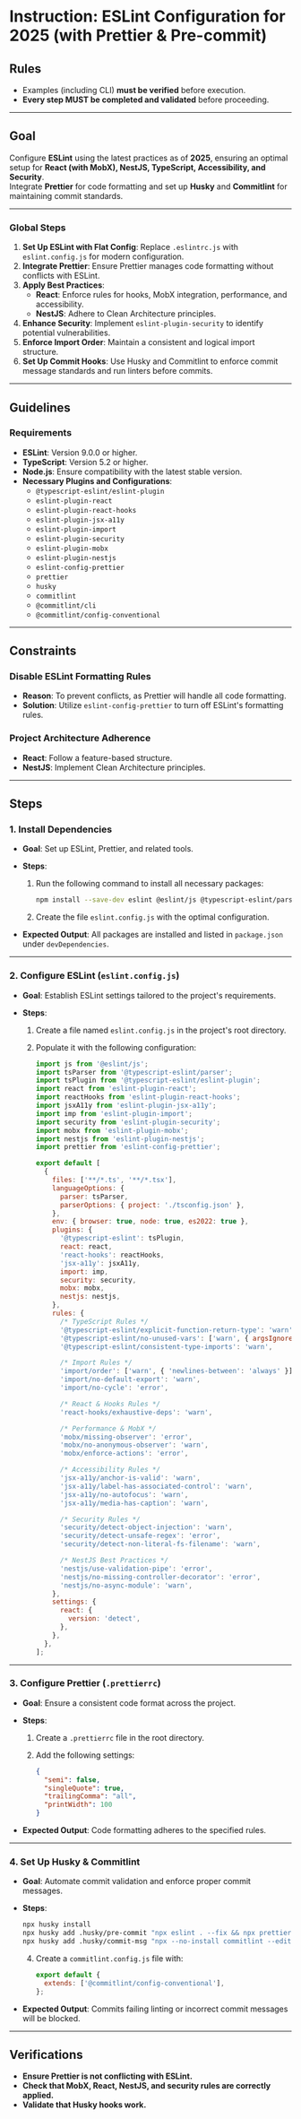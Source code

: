 # **Instruction: ESLint Configuration for 2025 (with Prettier & Pre-commit)**

## **Rules**

- Examples (including CLI) **must be verified** before execution.
- **Every step MUST be completed and validated** before proceeding.

---

## **Goal**

Configure **ESLint** using the latest practices as of **2025**, ensuring an optimal setup for **React (with MobX), NestJS, TypeScript, Accessibility, and Security**.  
Integrate **Prettier** for code formatting and set up **Husky** and **Commitlint** for maintaining commit standards.

---

### **Global Steps**

1. **Set Up ESLint with Flat Config**: Replace `.eslintrc.js` with `eslint.config.js` for modern configuration.
2. **Integrate Prettier**: Ensure Prettier manages code formatting without conflicts with ESLint.
3. **Apply Best Practices**:
   - **React**: Enforce rules for hooks, MobX integration, performance, and accessibility.
   - **NestJS**: Adhere to Clean Architecture principles.
4. **Enhance Security**: Implement `eslint-plugin-security` to identify potential vulnerabilities.
5. **Enforce Import Order**: Maintain a consistent and logical import structure.
6. **Set Up Commit Hooks**: Use Husky and Commitlint to enforce commit message standards and run linters before commits.

---

## **Guidelines**

### **Requirements**

- **ESLint**: Version 9.0.0 or higher.
- **TypeScript**: Version 5.2 or higher.
- **Node.js**: Ensure compatibility with the latest stable version.
- **Necessary Plugins and Configurations**:
  - `@typescript-eslint/eslint-plugin`
  - `eslint-plugin-react`
  - `eslint-plugin-react-hooks`
  - `eslint-plugin-jsx-a11y`
  - `eslint-plugin-import`
  - `eslint-plugin-security`
  - `eslint-plugin-mobx`
  - `eslint-plugin-nestjs`
  - `eslint-config-prettier`
  - `prettier`
  - `husky`
  - `commitlint`
  - `@commitlint/cli`
  - `@commitlint/config-conventional`

---

## **Constraints**

### **Disable ESLint Formatting Rules**

- **Reason**: To prevent conflicts, as Prettier will handle all code formatting.
- **Solution**: Utilize `eslint-config-prettier` to turn off ESLint's formatting rules.

### **Project Architecture Adherence**

- **React**: Follow a feature-based structure.
- **NestJS**: Implement Clean Architecture principles.

---

## **Steps**

### **1. Install Dependencies**

- **Goal**: Set up ESLint, Prettier, and related tools.
- **Steps**:

  1. Run the following command to install all necessary packages:

     ```bash
     npm install --save-dev eslint @eslint/js @typescript-eslint/parser @typescript-eslint/eslint-plugin eslint-plugin-react eslint-plugin-react-hooks eslint-plugin-jsx-a11y eslint-plugin-import eslint-plugin-security eslint-plugin-mobx eslint-plugin-nestjs eslint-config-prettier prettier husky commitlint @commitlint/cli @commitlint/config-conventional
     ```

  2. Create the file `eslint.config.js` with the optimal configuration.

- **Expected Output**: All packages are installed and listed in `package.json` under `devDependencies`.

---

### **2. Configure ESLint (`eslint.config.js`)**

- **Goal**: Establish ESLint settings tailored to the project's requirements.
- **Steps**:

  1. Create a file named `eslint.config.js` in the project's root directory.
  2. Populate it with the following configuration:

     ```javascript
     import js from '@eslint/js';
     import tsParser from '@typescript-eslint/parser';
     import tsPlugin from '@typescript-eslint/eslint-plugin';
     import react from 'eslint-plugin-react';
     import reactHooks from 'eslint-plugin-react-hooks';
     import jsxA11y from 'eslint-plugin-jsx-a11y';
     import imp from 'eslint-plugin-import';
     import security from 'eslint-plugin-security';
     import mobx from 'eslint-plugin-mobx';
     import nestjs from 'eslint-plugin-nestjs';
     import prettier from 'eslint-config-prettier';

     export default [
       {
         files: ['**/*.ts', '**/*.tsx'],
         languageOptions: {
           parser: tsParser,
           parserOptions: { project: './tsconfig.json' },
         },
         env: { browser: true, node: true, es2022: true },
         plugins: {
           '@typescript-eslint': tsPlugin,
           react: react,
           'react-hooks': reactHooks,
           'jsx-a11y': jsxA11y,
           import: imp,
           security: security,
           mobx: mobx,
           nestjs: nestjs,
         },
         rules: {
           /* TypeScript Rules */
           '@typescript-eslint/explicit-function-return-type': 'warn',
           '@typescript-eslint/no-unused-vars': ['warn', { argsIgnorePattern: '^_' }],
           '@typescript-eslint/consistent-type-imports': 'warn',

           /* Import Rules */
           'import/order': ['warn', { 'newlines-between': 'always' }],
           'import/no-default-export': 'warn',
           'import/no-cycle': 'error',

           /* React & Hooks Rules */
           'react-hooks/exhaustive-deps': 'warn',

           /* Performance & MobX */
           'mobx/missing-observer': 'error',
           'mobx/no-anonymous-observer': 'warn',
           'mobx/enforce-actions': 'error',

           /* Accessibility Rules */
           'jsx-a11y/anchor-is-valid': 'warn',
           'jsx-a11y/label-has-associated-control': 'warn',
           'jsx-a11y/no-autofocus': 'warn',
           'jsx-a11y/media-has-caption': 'warn',

           /* Security Rules */
           'security/detect-object-injection': 'warn',
           'security/detect-unsafe-regex': 'error',
           'security/detect-non-literal-fs-filename': 'warn',

           /* NestJS Best Practices */
           'nestjs/use-validation-pipe': 'error',
           'nestjs/no-missing-controller-decorator': 'error',
           'nestjs/no-async-module': 'warn',
         },
         settings: {
           react: {
             version: 'detect',
           },
         },
       },
     ];
     ```

---

### **3. Configure Prettier (`.prettierrc`)**

- **Goal**: Ensure a consistent code format across the project.
- **Steps**:

  1. Create a `.prettierrc` file in the root directory.
  2. Add the following settings:

     ```json
     {
       "semi": false,
       "singleQuote": true,
       "trailingComma": "all",
       "printWidth": 100
     }
     ```

- **Expected Output**: Code formatting adheres to the specified rules.

---

### **4. Set Up Husky & Commitlint**

- **Goal**: Automate commit validation and enforce proper commit messages.
- **Steps**:

  ```bash
  npx husky install
  npx husky add .husky/pre-commit "npx eslint . --fix && npx prettier --write ."
  npx husky add .husky/commit-msg "npx --no-install commitlint --edit $1"
  ```

  4. Create a `commitlint.config.js` file with:

     ```javascript
     export default {
       extends: ['@commitlint/config-conventional'],
     };
     ```

- **Expected Output**: Commits failing linting or incorrect commit messages will be blocked.

---

## **Verifications**

- **Ensure Prettier is not conflicting with ESLint.**
- **Check that MobX, React, NestJS, and security rules are correctly applied.**
- **Validate that Husky hooks work.**
